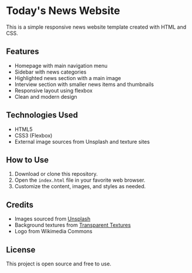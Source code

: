 # Today's News Website

This is a simple responsive news website template created with HTML and CSS.

## Features

- Homepage with main navigation menu
- Sidebar with news categories
- Highlighted news section with a main image
- Interview section with smaller news items and thumbnails
- Responsive layout using flexbox
- Clean and modern design

## Technologies Used

- HTML5
- CSS3 (Flexbox)
- External image sources from Unsplash and texture sites

## How to Use

1. Download or clone this repository.
2. Open the `index.html` file in your favorite web browser.
3. Customize the content, images, and styles as needed.

## Credits

- Images sourced from [Unsplash](https://unsplash.com/)
- Background textures from [Transparent Textures](https://www.transparenttextures.com/)
- Logo from Wikimedia Commons

## License

This project is open source and free to use.
